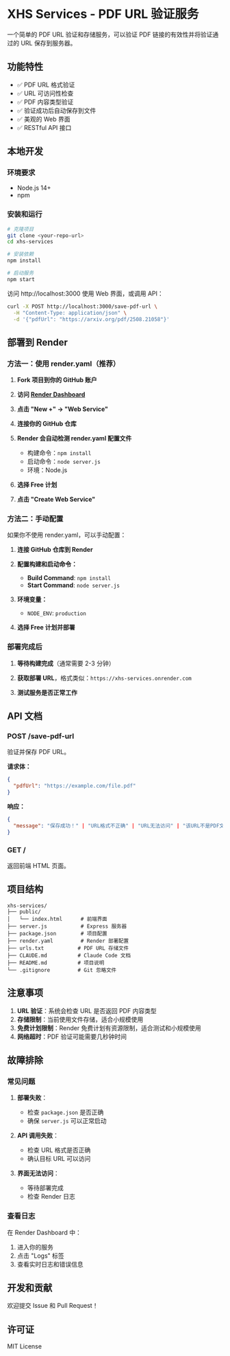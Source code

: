# XHS Services - PDF URL 验证服务

一个简单的 PDF URL 验证和存储服务，可以验证 PDF 链接的有效性并将验证通过的 URL 保存到服务器。

## 功能特性

- ✅ PDF URL 格式验证
- ✅ URL 可访问性检查
- ✅ PDF 内容类型验证
- ✅ 验证成功后自动保存到文件
- ✅ 美观的 Web 界面
- ✅ RESTful API 接口

## 本地开发

### 环境要求
- Node.js 14+
- npm

### 安装和运行

```bash
# 克隆项目
git clone <your-repo-url>
cd xhs-services

# 安装依赖
npm install

# 启动服务
npm start
```

访问 http://localhost:3000 使用 Web 界面，或调用 API：

```bash
curl -X POST http://localhost:3000/save-pdf-url \
  -H "Content-Type: application/json" \
  -d '{"pdfUrl": "https://arxiv.org/pdf/2508.21058"}'
```

## 部署到 Render

### 方法一：使用 render.yaml（推荐）

1. **Fork 项目到你的 GitHub 账户**

2. **访问 [Render Dashboard](https://dashboard.render.com/)**

3. **点击 "New +" → "Web Service"**

4. **连接你的 GitHub 仓库**

5. **Render 会自动检测 render.yaml 配置文件**
   - 构建命令：`npm install`
   - 启动命令：`node server.js`
   - 环境：Node.js

6. **选择 Free 计划**

7. **点击 "Create Web Service"**

### 方法二：手动配置

如果你不使用 render.yaml，可以手动配置：

1. **连接 GitHub 仓库到 Render**

2. **配置构建和启动命令：**
   - **Build Command**: `npm install`
   - **Start Command**: `node server.js`

3. **环境变量：**
   - `NODE_ENV`: `production`

4. **选择 Free 计划并部署**

### 部署完成后

1. **等待构建完成**（通常需要 2-3 分钟）

2. **获取部署 URL**，格式类似：`https://xhs-services.onrender.com`

3. **测试服务是否正常工作**

## API 文档

### POST /save-pdf-url

验证并保存 PDF URL。

**请求体：**
```json
{
  "pdfUrl": "https://example.com/file.pdf"
}
```

**响应：**
```json
{
  "message": "保存成功！" | "URL格式不正确" | "URL无法访问" | "该URL不是PDF文件"
}
```

### GET /

返回前端 HTML 页面。

## 项目结构

```
xhs-services/
├── public/
│   └── index.html      # 前端界面
├── server.js           # Express 服务器
├── package.json        # 项目配置
├── render.yaml         # Render 部署配置
├── urls.txt           # PDF URL 存储文件
├── CLAUDE.md          # Claude Code 文档
├── README.md          # 项目说明
└── .gitignore         # Git 忽略文件
```

## 注意事项

1. **URL 验证**：系统会检查 URL 是否返回 PDF 内容类型
2. **存储限制**：当前使用文件存储，适合小规模使用
3. **免费计划限制**：Render 免费计划有资源限制，适合测试和小规模使用
4. **网络超时**：PDF 验证可能需要几秒钟时间

## 故障排除

### 常见问题

1. **部署失败**：
   - 检查 `package.json` 是否正确
   - 确保 `server.js` 可以正常启动

2. **API 调用失败**：
   - 检查 URL 格式是否正确
   - 确认目标 URL 可以访问

3. **界面无法访问**：
   - 等待部署完成
   - 检查 Render 日志

### 查看日志

在 Render Dashboard 中：
1. 进入你的服务
2. 点击 "Logs" 标签
3. 查看实时日志和错误信息

## 开发和贡献

欢迎提交 Issue 和 Pull Request！

## 许可证

MIT License